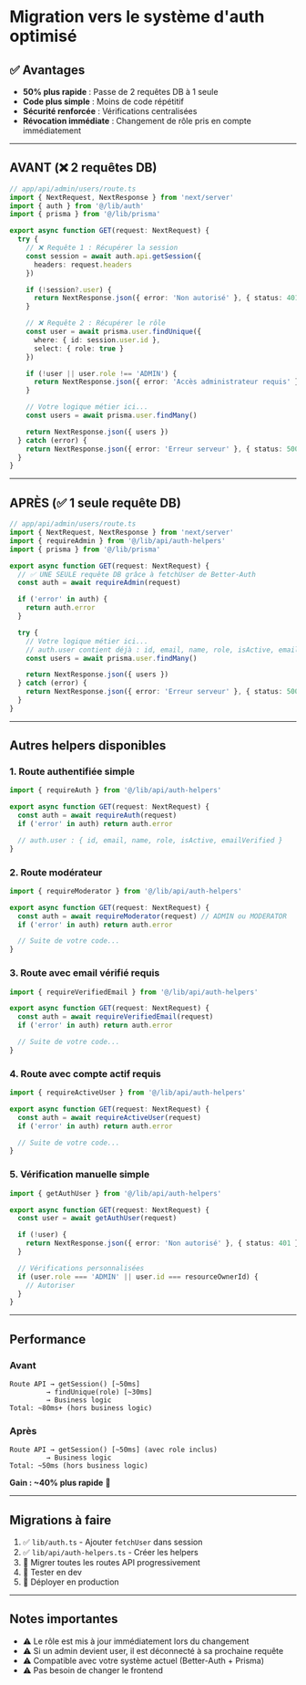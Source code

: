 # Migration vers le système d'auth optimisé

## ✅ Avantages

- **50% plus rapide** : Passe de 2 requêtes DB à 1 seule
- **Code plus simple** : Moins de code répétitif
- **Sécurité renforcée** : Vérifications centralisées
- **Révocation immédiate** : Changement de rôle pris en compte immédiatement

---

## AVANT (❌ 2 requêtes DB)

```typescript
// app/api/admin/users/route.ts
import { NextRequest, NextResponse } from 'next/server'
import { auth } from '@/lib/auth'
import { prisma } from '@/lib/prisma'

export async function GET(request: NextRequest) {
  try {
    // ❌ Requête 1 : Récupérer la session
    const session = await auth.api.getSession({
      headers: request.headers
    })

    if (!session?.user) {
      return NextResponse.json({ error: 'Non autorisé' }, { status: 401 })
    }

    // ❌ Requête 2 : Récupérer le rôle
    const user = await prisma.user.findUnique({
      where: { id: session.user.id },
      select: { role: true }
    })

    if (!user || user.role !== 'ADMIN') {
      return NextResponse.json({ error: 'Accès administrateur requis' }, { status: 403 })
    }

    // Votre logique métier ici...
    const users = await prisma.user.findMany()

    return NextResponse.json({ users })
  } catch (error) {
    return NextResponse.json({ error: 'Erreur serveur' }, { status: 500 })
  }
}
```

---

## APRÈS (✅ 1 seule requête DB)

```typescript
// app/api/admin/users/route.ts
import { NextRequest, NextResponse } from 'next/server'
import { requireAdmin } from '@/lib/api/auth-helpers'
import { prisma } from '@/lib/prisma'

export async function GET(request: NextRequest) {
  // ✅ UNE SEULE requête DB grâce à fetchUser de Better-Auth
  const auth = await requireAdmin(request)

  if ('error' in auth) {
    return auth.error
  }

  try {
    // Votre logique métier ici...
    // auth.user contient déjà : id, email, name, role, isActive, emailVerified
    const users = await prisma.user.findMany()

    return NextResponse.json({ users })
  } catch (error) {
    return NextResponse.json({ error: 'Erreur serveur' }, { status: 500 })
  }
}
```

---

## Autres helpers disponibles

### 1. Route authentifiée simple
```typescript
import { requireAuth } from '@/lib/api/auth-helpers'

export async function GET(request: NextRequest) {
  const auth = await requireAuth(request)
  if ('error' in auth) return auth.error

  // auth.user : { id, email, name, role, isActive, emailVerified }
}
```

### 2. Route modérateur
```typescript
import { requireModerator } from '@/lib/api/auth-helpers'

export async function GET(request: NextRequest) {
  const auth = await requireModerator(request) // ADMIN ou MODERATOR
  if ('error' in auth) return auth.error

  // Suite de votre code...
}
```

### 3. Route avec email vérifié requis
```typescript
import { requireVerifiedEmail } from '@/lib/api/auth-helpers'

export async function GET(request: NextRequest) {
  const auth = await requireVerifiedEmail(request)
  if ('error' in auth) return auth.error

  // Suite de votre code...
}
```

### 4. Route avec compte actif requis
```typescript
import { requireActiveUser } from '@/lib/api/auth-helpers'

export async function GET(request: NextRequest) {
  const auth = await requireActiveUser(request)
  if ('error' in auth) return auth.error

  // Suite de votre code...
}
```

### 5. Vérification manuelle simple
```typescript
import { getAuthUser } from '@/lib/api/auth-helpers'

export async function GET(request: NextRequest) {
  const user = await getAuthUser(request)

  if (!user) {
    return NextResponse.json({ error: 'Non autorisé' }, { status: 401 })
  }

  // Vérifications personnalisées
  if (user.role === 'ADMIN' || user.id === resourceOwnerId) {
    // Autoriser
  }
}
```

---

## Performance

### Avant
```
Route API → getSession() [~50ms]
         → findUnique(role) [~30ms]
         → Business logic
Total: ~80ms+ (hors business logic)
```

### Après
```
Route API → getSession() [~50ms] (avec role inclus)
         → Business logic
Total: ~50ms (hors business logic)
```

**Gain : ~40% plus rapide** 🚀

---

## Migrations à faire

1. ✅ `lib/auth.ts` - Ajouter `fetchUser` dans session
2. ✅ `lib/api/auth-helpers.ts` - Créer les helpers
3. 🔄 Migrer toutes les routes API progressivement
4. 🔄 Tester en dev
5. 🔄 Déployer en production

---

## Notes importantes

- ⚠️ Le rôle est mis à jour immédiatement lors du changement
- ⚠️ Si un admin devient user, il est déconnecté à sa prochaine requête
- ⚠️ Compatible avec votre système actuel (Better-Auth + Prisma)
- ⚠️ Pas besoin de changer le frontend
